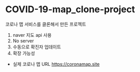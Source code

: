 # COVID-19-map_clone-project

코로나 맵 서비스를 클론해서 만든 프로젝트

1. naver 지도 api 사용
2. No server
3. 수동으로 확진자 업데이트
4. 확장 가능성

* 실제 코로나 맵 URL <https://coronamap.site>
